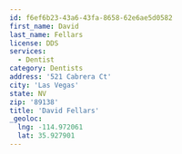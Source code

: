 ```yaml
---
id: f6ef6b23-43a6-43fa-8658-62e6ae5d0582
first_name: David
last_name: Fellars
license: DDS
services:
  - Dentist
category: Dentists
address: '521 Cabrera Ct'
city: 'Las Vegas'
state: NV
zip: '89138'
title: 'David Fellars'
_geoloc:
  lng: -114.972061
  lat: 35.927901
---
```

